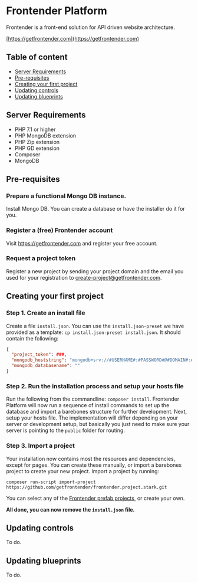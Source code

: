 # Frontender Platform

Frontender is a front-end solution for API driven website architecture.

[https://getfrontender.com](https://getfrontender.com)

## Table of content
- [Server Requirements](https://github.com/getfrontender/frontender.platform#server-requirements)
- [Pre-requisites](https://github.com/getfrontender/frontender.platform#pre-requisites)
- [Creating your first project](https://github.com/getfrontender/frontender.platform#creating-your-first-project)
- [Updating controls](https://github.com/getfrontender/frontender.platform#updating-controls)
- [Updating blueprints](https://github.com/getfrontender/frontender.platform#updating-blueprints)

## Server Requirements
- PHP 7.1 or higher
- PHP MongoDB extension
- PHP Zip extension
- PHP GD extension
- Composer
- MongoDB

## Pre-requisites

### Prepare a functional Mongo DB instance.
Install Mongo DB. You can create a database or have the installer do it for you.

### Register a (free) Frontender account
Visit https://getfrontender.com and register your free account.

### Request a project token
Register a new project by sending your project domain and the email you used for your registration to create-project@getfrontender.com.

## Creating your first project

### Step 1. Create an install file
Create a file `install.json`. You can use the `install.json-preset` we have provided as a template: `cp install.json-preset install.json`. It should contain the following:
```json
{
  "project_token": ###,
  "mongodb_hoststring": "mongodb+srv://#USERNAME#:#PASSWORD#@#DOMAIN#:#PORT#",
  "mongodb_databasename": ""
}
```

### Step 2. Run the installation process and setup your hosts file
Run the following from the commandline: `composer install`. Frontender Platform will now run a sequence of install commands to set up the database and import a barebones structure for further development.
Next, setup your hosts file. The implementation will differ depending on your server or development setup, but basically you just need to make sure your server is pointing to the `public` folder for routing.

### Step 3. Import a project
Your installation now contains most the resources and dependencies, except for pages. You can create these manually, or import a barebones project to create your new project. Import a project by running:
```
composer run-script import-project https://github.com/getfrontender/frontender.project.stark.git
```

You can select any of the [Frontender prefab projects](https://github.com/getfrontender), or create your own.

**All done, you can now remove the `install.json` file.**

## Updating controls
To do.

## Updating blueprints
To do.